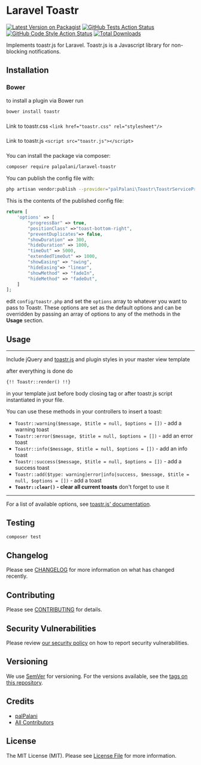 # Laravel Toastr

[![Latest Version on Packagist](https://img.shields.io/packagist/v/palpalani/laravel-toastr.svg?style=flat-square)](https://packagist.org/packages/palpalani/laravel-toastr)
[![GitHub Tests Action Status](https://img.shields.io/github/actions/workflow/status/palpalani/laravel-toastr/run-tests.yml?branch=main&label=tests&style=flat-square)](https://github.com/palpalani/laravel-toastr/actions?query=workflow%3Arun-tests+branch%3Amain)
[![GitHub Code Style Action Status](https://img.shields.io/github/actions/workflow/status/palpalani/laravel-toastr/fix-php-code-style-issues.yml?branch=main&label=code%20style&style=flat-square)](https://github.com/palpalani/laravel-toastr/actions?query=workflow%3A"Fix+PHP+code+style+issues"+branch%3Amain)
[![Total Downloads](https://img.shields.io/packagist/dt/palpalani/laravel-toastr.svg?style=flat-square)](https://packagist.org/packages/palpalani/laravel-toastr)

Implements toastr.js for Laravel. Toastr.js is a Javascript library for non-blocking notifications.

## Installation

### Bower

to install a plugin via Bower run

```shell
bower install toastr
```

###
Link to toastr.css  ```<link href="toastr.css" rel="stylesheet"/>```

###
Link to toastr.js  ```<script src="toastr.js"></script>```

###
You can install the package via composer:

```bash
composer require palpalani/laravel-toastr
```

You can publish the config file with:
```bash
php artisan vendor:publish --provider="palPalani\Toastr\ToastrServiceProvider" --tag="laravel-toastr-config"
```

This is the contents of the published config file:

```php
return [
    'options' => [
        "progressBar" => true,
        "positionClass" =>"toast-bottom-right",
        "preventDuplicates"=> false,
        "showDuration" => 300,
        "hideDuration" => 1000,
        "timeOut" => 5000,
        "extendedTimeOut" => 1000,
        "showEasing" => "swing",
        "hideEasing"=> "linear",
        "showMethod" => "fadeIn",
        "hideMethod" => "fadeOut",
    ]
];
```

edit `config/toastr.php` and set the `options` array to whatever you want to pass to Toastr. These options are set as 
the default options and can be overridden by passing an array of options to any of the methods in the **Usage** section.

## Usage
-----

Include jQuery and [toastr.js](http://codeseven.github.io/toastr/) and plugin styles in your master view template  

after everything is done do
``` html
{!! Toastr::render() !!}
```
in your template just before body closing tag or after toastr.js script instantiated in your file.

You can use these methods in your controllers to insert a toast:
  - `Toastr::warning($message, $title = null, $options = [])` - add a warning toast
  - `Toastr::error($message, $title = null, $options = [])` - add an error toast
  - `Toastr::info($message, $title = null, $options = [])` - add an info toast
  - `Toastr::success($message, $title = null, $options = [])` - add a success toast
  - `Toastr::add($type: warning|error|info|success, $message, $title = null, $options = [])` - add a toast
  - **`Toastr::clear()` - clear all current toasts** don't forget to use it

---
For a list of available options, see [toastr.js' documentation](http://codeseven.github.io/toastr/demo.html).

## Testing

```bash
composer test
```

## Changelog

Please see [CHANGELOG](CHANGELOG.md) for more information on what has changed recently.

## Contributing

Please see [CONTRIBUTING](.github/CONTRIBUTING.md) for details.

## Security Vulnerabilities

Please review [our security policy](../../security/policy) on how to report security vulnerabilities.

## Versioning

We use [SemVer](http://semver.org/) for versioning. For the versions available, see the [tags on this repository](https://github.com/palpalani/laravel-toastr/tags).

## Credits

- [palPalani](https://github.com/palPalani)
- [All Contributors](../../contributors)

## License

The MIT License (MIT). Please see [License File](LICENSE.md) for more information.
